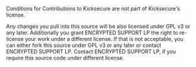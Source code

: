 Conditions for Contributions to Kicksecure are not part of Kicksecure's license.

Any changes you pull into this source will be also licensed under GPL v3 or any
later. Additionally you grant ENCRYPTED SUPPORT LP the right to re-license your
work under a different license. If that is not acceptable, you can either fork
this source under GPL v3 or any later or contact ENCRYPTED SUPPORT LP. Contact
ENCRYPTED SUPPORT LP, if you require this source code under different license.
